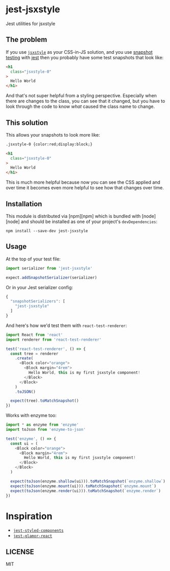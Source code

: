 # jest-jsxstyle

Jest utilities for jsxstyle

## The problem

If you use [`jsxstyle`](https://github.com/smyte/jsxstyle) as your CSS-in-JS solution, and you use
[snapshot testing][snapshot] with [jest][jest] then you probably have some test
snapshots that look like:

```html
<h1
  class="jsxstyle-0"
>
  Hello World
</h1>
```

And that's not super helpful from a styling perspective. Especially when there
are changes to the class, you can see that it changed, but you have to look
through the code to know _what_ caused the class name to change.

## This solution

This allows your snapshots to look more like:

```html
.jsxstyle-0 {color:red;display:block;}

<h1
  class="jsxstyle-0"
>
  Hello World
</h1>
```

This is much more helpful because now you can see the CSS applied and over time
it becomes even more helpful to see how that changes over time.

## Installation

This module is distributed via [npm][npm] which is bundled with [node][node] and
should be installed as one of your project's `devDependencies`:

```
npm install --save-dev jest-jsxstyle
```

## Usage

At the top of your test file:

```javascript
import serializer from 'jest-jsxstyle'

expect.addSnapshotSerializer(serializer)
```

Or in your Jest serializer config:

```javascript
{
  "snapshotSerializers": [
    "jest-jsxstyle"
  ]
}
```

And here's how we'd test them with `react-test-renderer`:

```javascript
import React from 'react'
import renderer from 'react-test-renderer'

test('react-test-renderer', () => {
  const tree = renderer
    .create(
      <Block color="orange">
        <Block margin="4rem">
          Hello World, this is my first jsxstyle component!
        </Block>
      </Block>
    )
    .toJSON()

  expect(tree).toMatchSnapshot()
})
```

Works with enzyme too:

```javascript
import * as enzyme from 'enzyme'
import toJson from 'enzyme-to-json'

test('enzyme', () => {
  const ui = (
    <Block color="orange">
      <Block margin="4rem">
        Hello World, this is my first jsxstyle component!
      </Block>
    </Block>
  )

  expect(toJson(enzyme.shallow(ui))).toMatchSnapshot(`enzyme.shallow`)
  expect(toJson(enzyme.mount(ui))).toMatchSnapshot(`enzyme.mount`)
  expect(toJson(enzyme.render(ui))).toMatchSnapshot(`enzyme.render`)
})
```

# Inspiration

- [`jest-styled-components`](https://github.com/styled-components/jest-styled-components)
- [`jest-glamor-react`](https://github.com/kentcdodds/jest-glamor-react)



## LICENSE

MIT

[glamor]: https://www.npmjs.com/package/glamor
[snapshot]: http://facebook.github.io/jest/docs/snapshot-testing.html
[jest]: http://facebook.github.io/jest/
[MicheleBertoli]: https://github.com/MicheleBertoli
[KentCDodds]: https://github.com/kentcdodds
[jest-styled-components]: https://github.com/styled-components/jest-styled-components
[`jest-glamor-react`]: https://github.com/kentcdodds/jest-glamor-react
